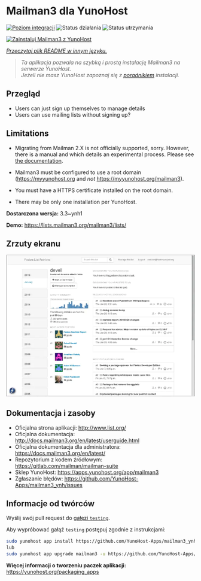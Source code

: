 <!--
To README zostało automatycznie wygenerowane przez <https://github.com/YunoHost/apps/tree/master/tools/readme_generator>
Nie powinno być ono edytowane ręcznie.
-->

# Mailman3 dla YunoHost

[![Poziom integracji](https://apps.yunohost.org/badge/integration/mailman3)](https://ci-apps.yunohost.org/ci/apps/mailman3/)
![Status działania](https://apps.yunohost.org/badge/state/mailman3)
![Status utrzymania](https://apps.yunohost.org/badge/maintained/mailman3)

[![Zainstaluj Mailman3 z YunoHost](https://install-app.yunohost.org/install-with-yunohost.svg)](https://install-app.yunohost.org/?app=mailman3)

*[Przeczytaj plik README w innym języku.](./ALL_README.md)*

> *Ta aplikacja pozwala na szybką i prostą instalację Mailman3 na serwerze YunoHost.*  
> *Jeżeli nie masz YunoHost zapoznaj się z [poradnikiem](https://yunohost.org/install) instalacji.*

## Przegląd

* Users can just sign up themselves to manage details
* Users can use mailing lists without signing up?

## Limitations

* Migrating from Mailman 2.X is not officially supported, sorry. However, there is a manual and
  which details an experimental process. Please see [the documentation](https://docs.mailman3.org/en/latest/migration.html).

* Mailman3 must be configured to use a root domain (https://myyunohost.org and *not* https://myyunohost.org/mailman3).

* You must have a HTTPS certificate installed on the root domain.

* There may be only one installation per YunoHost.


**Dostarczona wersja:** 3.3~ynh1

**Demo:** <https://lists.mailman3.org/mailman3/lists/>

## Zrzuty ekranu

![Zrzut ekranu z Mailman3](./doc/screenshots/screenshot1.webp)

## Dokumentacja i zasoby

- Oficjalna strona aplikacji: <http://www.list.org/>
- Oficjalna dokumentacja: <http://docs.mailman3.org/en/latest/userguide.html>
- Oficjalna dokumentacja dla administratora: <https://docs.mailman3.org/en/latest/>
- Repozytorium z kodem źródłowym: <https://gitlab.com/mailman/mailman-suite>
- Sklep YunoHost: <https://apps.yunohost.org/app/mailman3>
- Zgłaszanie błędów: <https://github.com/YunoHost-Apps/mailman3_ynh/issues>

## Informacje od twórców

Wyślij swój pull request do [gałęzi `testing`](https://github.com/YunoHost-Apps/mailman3_ynh/tree/testing).

Aby wypróbować gałąź `testing` postępuj zgodnie z instrukcjami:

```bash
sudo yunohost app install https://github.com/YunoHost-Apps/mailman3_ynh/tree/testing --debug
lub
sudo yunohost app upgrade mailman3 -u https://github.com/YunoHost-Apps/mailman3_ynh/tree/testing --debug
```

**Więcej informacji o tworzeniu paczek aplikacji:** <https://yunohost.org/packaging_apps>
